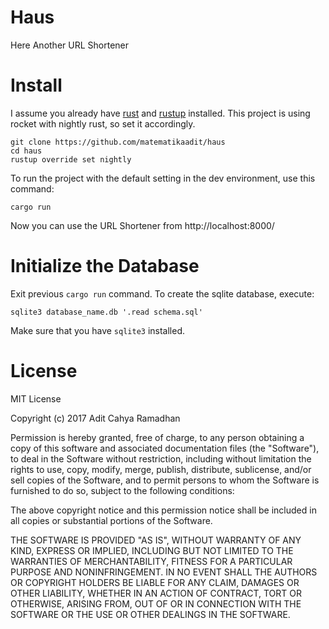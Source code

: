 # Haus

Here Another URL Shortener

# Install

I assume you already have [rust](https://www.rust-lang.org/) and [rustup](https://rustup.rs/) installed. This project is using rocket with nightly rust, so set
it accordingly.

```
git clone https://github.com/matematikaadit/haus
cd haus
rustup override set nightly
```

To run the project with the default setting in the dev environment, use this command:

```
cargo run
```

Now you can use the URL Shortener from http://localhost:8000/

# Initialize the Database

Exit previous `cargo run` command. To create the sqlite database, execute:

```
sqlite3 database_name.db '.read schema.sql'
```

Make sure that you have `sqlite3` installed.

# License

MIT License

Copyright (c) 2017 Adit Cahya Ramadhan

Permission is hereby granted, free of charge, to any person obtaining a copy
of this software and associated documentation files (the "Software"), to deal
in the Software without restriction, including without limitation the rights
to use, copy, modify, merge, publish, distribute, sublicense, and/or sell
copies of the Software, and to permit persons to whom the Software is
furnished to do so, subject to the following conditions:

The above copyright notice and this permission notice shall be included in all
copies or substantial portions of the Software.

THE SOFTWARE IS PROVIDED "AS IS", WITHOUT WARRANTY OF ANY KIND, EXPRESS OR
IMPLIED, INCLUDING BUT NOT LIMITED TO THE WARRANTIES OF MERCHANTABILITY,
FITNESS FOR A PARTICULAR PURPOSE AND NONINFRINGEMENT. IN NO EVENT SHALL THE
AUTHORS OR COPYRIGHT HOLDERS BE LIABLE FOR ANY CLAIM, DAMAGES OR OTHER
LIABILITY, WHETHER IN AN ACTION OF CONTRACT, TORT OR OTHERWISE, ARISING FROM,
OUT OF OR IN CONNECTION WITH THE SOFTWARE OR THE USE OR OTHER DEALINGS IN THE
SOFTWARE.

